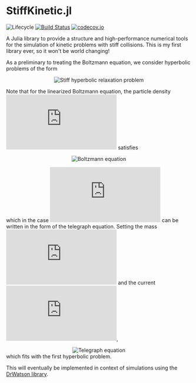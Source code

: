 # StiffKinetic.jl

![Lifecycle](https://img.shields.io/badge/lifecycle-experimental-orange.svg)<!--
![Lifecycle](https://img.shields.io/badge/lifecycle-maturing-blue.svg)
![Lifecycle](https://img.shields.io/badge/lifecycle-stable-green.svg)
![Lifecycle](https://img.shields.io/badge/lifecycle-retired-orange.svg)
![Lifecycle](https://img.shields.io/badge/lifecycle-archived-red.svg)
![Lifecycle](https://img.shields.io/badge/lifecycle-dormant-blue.svg) -->
[![Build Status](https://travis-ci.com/tremelow/Kinetic.jl.svg?branch=master)](https://travis-ci.com/tremelow/Kinetic.jl)
[![codecov.io](http://codecov.io/github/tremelow/Kinetic.jl/coverage.svg?branch=master)](http://codecov.io/github/tremelow/Kinetic.jl?branch=master)

A Julia library to provide a structure and high-performance numerical
tools for the simulation of kinetic problems with stiff collisions. This
is my first library ever, so it won't be world changing!

As a preliminary to treating the Boltzmann equation, we consider
hyperbolic problems of the form

<p align="center"><img src="https://latex.codecogs.com/svg.latex?%5Cbegin%7Bcases%7D%20%5Cdisplaystyle%20%5Cpartial_t%20u%20&plus;%20%5Cpartial_x%20v%20%3D%200%20%2C%20%5C%5C%20%5Cdisplaystyle%20%5Cpartial_t%20v%20&plus;%20%5Cfrac%7B1%7D%7B%5Cvarepsilon%5E%7B2%5Calpha%7D%7D%20%5Cpartial_x%20p%28u%29%20%3D%20-%5Cfrac%7B1%7D%7B%5Cvarepsilon%5E%7B1&plus;%5Calpha%7D%7D%20%5Cleft%28%20v%20-%20f%28u%29%20%5Cright%29%20.%20%5Cend%7Bcases%7D" alt="Stiff hyperbolic relaxation problem"/>
<!--
$$
\left\{ \begin{array}
    \partial_t u + \partial_x v = 0 \\
    \partial_t v + \frac{1}{\varepsilon^{2\alpha}} \partial_x p(u) ,
    = -\frac{1}{\varepsilon^{1+\alpha}} \left( v - f(u) \right) .
\end{array} \right.
$$
-->
</p>

Note that for the linearized Boltzmann equation, the particle density 
![f(t,x,v)](https://latex.codecogs.com/svg.latex?%5Cinline%20f%28t%2Cx%2Cv%29)
satisfies
<div style="text-align:center"><img src="https://latex.codecogs.com/svg.latex?%5Cvarepsilon%20%5Cpartial_t%20f%20&plus;%20v%20%5Ccdot%20%5Cnabla_x%20f%20%3D%20%5Cfrac%7B1%7D%7B%5Cvarepsilon%7D%20Lf" alt="Boltzmann equation"/>
<!--
$$
    \varepsilon \partial_t f + v \cdot \nabla_x f 
    = \frac{1}{\varepsilon} Lf
$$
-->
</div>

which in the case ![Assump. x, v](https://latex.codecogs.com/svg.latex?%5Cinline%20x%20%5Cin%20%5COmega%20%5Csubseteq%20%5Cmathbb%7BR%7D%2C%5C%20v%20%5Cin%20%5C%7B-1%2C%201%5C%7D)
can be written in the form of the telegraph equation. Setting the mass
![Def. rho](https://latex.codecogs.com/svg.latex?%5Cinline%5Crho%20%3D%20f%281%29%20&plus;%20f%28-1%29)
and the current ![Def.
j](https://latex.codecogs.com/svg.latex?%5Cinline%5Cvarepsilon%20j%20%3D%20f%281%29%20-%20f%28-1%29),
<div style="text-align:center"><img src="https://latex.codecogs.com/svg.latex?%5Cbegin%7Bcases%7D%20%5Cpartial_t%20%5Crho%20&plus;%20%5Cpartial_x%20j%20%3D%200%20%2C%20%5C%5C%20%5Cdisplaystyle%5Cpartial_t%20j%20&plus;%20%5Cfrac%7B1%7D%7B%5Cvarepsilon%5E2%7D%20%5Cpartial_x%20%5Crho%20%3D%20-%5Cfrac%7B1%7D%7B%5Cvarepsilon%5E2%7D%20j%20%2C%20%5Cend%7Bcases%7D" alt="Telegraph equation"/>
<!--
$$
\begin{cases}
    \partial_t \rho + \partial_x j = 0 , \\
    \partial_t j + \frac{1}{\varepsilon^2} \partial_x \rho
    = -\frac{1}{\varepsilon^2} j ,
\end{cases}
$$
-->
</div>
which fits with the first hyperbolic problem.


This will eventually be implemented in context of simulations using the 
[DrWatson library](https://juliadynamics.github.io/DrWatson.jl/dev/).